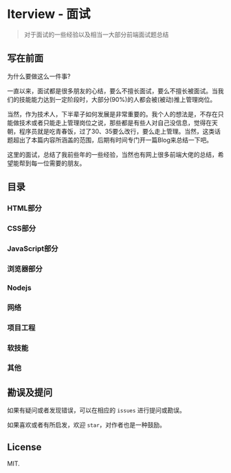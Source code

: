 # Iterview - 面试

> 对于面试的一些经验以及相当一大部分前端面试题总结

## 写在前面

为什么要做这么一件事?

一直以来，面试都是很多朋友的心结，要么不擅长面试，要么不擅长被面试。当我们的技能能力达到一定阶段时，大部分(90%)的人都会被(被动)推上管理岗位。

当然，作为技术人，下半辈子如何发展是非常重要的。我个人的想法是，不存在只能做技术或者只能走上管理岗位之说，那些都是有些人对自己没信息，觉得在天朝，程序员就是吃青春饭，过了30、35要么改行，要么走上管理。当然，这类话题超出了本篇内容所涵盖的范围，后期有时间专门开一篇Blog来总结一下吧。

这里的面试，总结了我前些年的一些经验，当然也有网上很多前端大佬的总结，希望能帮到每一位需要的朋友。

## 目录

### HTML部分

### CSS部分

### JavaScript部分

### 浏览器部分

### Nodejs

### 网络

### 项目工程

### 软技能

### 其他

## 勘误及提问

如果有疑问或者发现错误，可以在相应的 `issues` 进行提问或勘误。

如果喜欢或者有所启发，欢迎 `star`，对作者也是一种鼓励。

## License

MIT.
